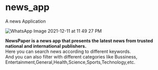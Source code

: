 # news_app

A news Application

![WhatsApp Image 2021-12-11 at 11 49 27 PM](https://user-images.githubusercontent.com/68226836/145687414-efd32b60-1018-4821-85f6-67ea160eeba1.jpeg)

**NewsPaper is a news app that presents the latest news from trusted national and international publishers.**<br/>
Here you can search news according to different keywords.<br/>
And you can also filter with different categories like Bussiness, Entertainment,General,Health,Science,Sports,Technology,etc.
